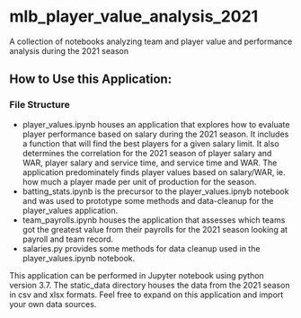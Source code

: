 # mlb_player_value_analysis_2021
A collection of notebooks analyzing team and player value and performance analysis during the 2021 season

## How to Use this Application:

### File Structure
* player_values.ipynb houses an application that explores how to evaluate player performance based on salary during the 2021 season. It includes a function that will find the best players
for a given salary limit. It also determines the correlation for the 2021 season of player salary and WAR, player salary and service time, and service time and WAR. The application predominately finds
player values based on salary/WAR, ie. how much a player made per unit of production for the season. 
* batting_stats.ipynb is the precursor to the player_values.ipnyb notebook and was used to prototype some methods and data-cleanup for the player_values application.
* team_payrolls.ipynb houses the application that assesses which teams got the greatest value from their payrolls for the 2021 season looking at payroll and team record. 
* salaries.py provides some methods for data cleanup used in the player_values.ipynb notebook.

This application can be performed in Jupyter notebook using python version 3.7. The static_data directory houses the data from the 2021 season in csv and xlsx formats. Feel free to expand on this application and import your own data sources.
